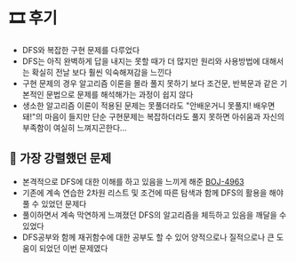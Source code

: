# 🎞 후기
- DFS와 복잡한 구현 문제를 다루었다
- DFS는 아직 완벽하게 답을 내지는 못할 때가 더 많지만 원리와 사용방법에 대해서는 확실히 전날 보다 훨씬 익숙해져감을 느낀다
- 구현 문제의 경우 알고리즘 이론을 몰라 풀지 못하기 보다 조건문, 반복문과 같은 기본적인 문법으로 문제를 해석해가는 과정이 쉽지 않다
- 생소한 알고리즘 이론이 적용된 문제는 못풀더라도 "안배운거니 못풀지! 배우면 돼!"의 마음이 들지만 단순 구현문제는 복잡하더라도 풀지 못하면 아쉬움과 자신의 부족함이 여실히 느껴지곤한다...

## 💎 가장 강렬했던 문제
- 본격적으로 DFS에 대한 이해를 하고 있음을 느끼게 해준 [BOJ-4963](./BOJ_4963.py)
- 기존에 계속 연습한 2차원 리스트 및 조건에 따른 탐색과 함께 DFS의 활용을 해야 풀 수 있었던 문제다
- 풀이하면서 계속 막연하게 느껴졌던 DFS의 알고리즘을 체득하고 있음을 깨달을 수 있었다
- DFS공부와 함께 재귀함수에 대한 공부도 할 수 있어 양적으로나 질적으로나 큰 도움이 되었던 이번 문제였다